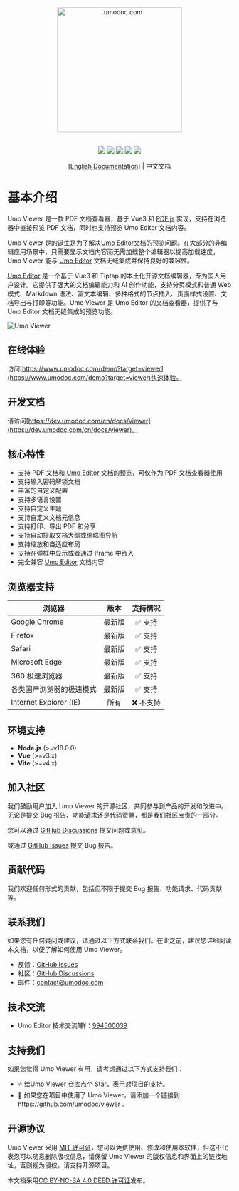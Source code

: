 <p style="text-align: center; margin: 2rem 0;">
<a href="https://www.umodoc.com" target="_blank"><img src="https://unpkg.com/@umoteam/editor-external@latest/static/logo.svg" alt="umodoc.com" width="280" /></a>
</p>

<p style="text-align: center;">
<a href="https://github.com/umodoc/viewer/blob/main/LICENSE" target="_blank"><img src="https://img.shields.io/npm/l/@umoteam/viewer" /></a>
<a href="https://www.npmjs.com/package/@umoteam/viewer" target="_blank"><img src="https://img.shields.io/npm/v/@umoteam/viewer" /></a>
<a href="https://www.npmjs.com/package/@umoteam/viewer" target="_blank"><img src="https://img.shields.io/npm/d18m/@umoteam/viewer" /></a>
<a href="https://www.npmjs.com/package/@umoteam/viewer" target="_blank"><img src="https://img.shields.io/npm/unpacked-size/%40umoteam%2Fviewer" /></a>
<a href="https://github.com/umodoc/viewer/commits" target="_blank"><img src="https://img.shields.io/github/commit-activity/m/umodoc/viewer" /></a>
</p>
<p style="text-align: center;"><a href="https://dev.umodoc.com/en/docs/viewer">[English Documentation]</a> | 中文文档</p>

# 基本介绍

Umo Viewer 是一款 PDF 文档查看器，基于 Vue3 和 [PDF.js](https://github.com/mozilla/pdf.js) 实现，支持在浏览器中直接预览 PDF 文档，同时也支持预览 Umo Editor 文档内容。

Umo Viewer 是的诞生是为了解决[Umo Editor](https://github.com/umodoc/editor)文档的预览问题。在大部分的非编辑应用场景中，只需要显示文档内容而无需加载整个编辑器以提高加载速度，Umo Viewer 能与 [Umo Editor](https://github.com/umodoc/editor) 文档无缝集成并保持良好的兼容性。

[Umo Editor](https://github.com/umodoc/editor) 是一个基于 Vue3 和 Tiptap 的本土化开源文档编辑器，专为国人用户设计。它提供了强大的文档编辑能力和 AI 创作功能，支持分页模式和普通 Web 模式、Markdown 语法、富文本编辑、多种格式的节点插入、页面样式设置、文档导出与打印等功能。Umo Viewer 是 Umo Editor 的文档查看器，提供了与 Umo Editor 文档无缝集成的预览功能。

![Umo Viewer](https://dev.umodoc.com/images/umo-viewer-cn@2x.png)

## 在线体验

访问[https://www.umodoc.com/demo?target=viewer](https://www.umodoc.com/demo?target=viewer)快速体验。

## 开发文档

请访问[https://dev.umodoc.com/cn/docs/viewer](https://dev.umodoc.com/cn/docs/viewer)。

## 核心特性

- 支持 PDF 文档和 [Umo Editor](https://github.com/umodoc/editor) 文档的预览，可仅作为 PDF 文档查看器使用
- 支持输入密码解锁文档
- 丰富的自定义配置
- 支持多语言设置
- 支持自定义主题
- 支持自定义文档元信息
- 支持打印、导出 PDF 和分享
- 支持自动提取文档大纲或缩略图导航
- 支持缩放和自适应布局
- 支持在弹框中显示或者通过 Iframe 中嵌入
- 完全兼容 [Umo Editor](https://github.com/umodoc/editor) 文档内容

## 浏览器支持

| 浏览器                   |  版本  | 支持情况  |
| ------------------------ | :----: | :-------: |
| Google Chrome            | 最新版 |  ✅ 支持  |
| Firefox                  | 最新版 |  ✅ 支持  |
| Safari                   | 最新版 |  ✅ 支持  |
| Microsoft Edge           | 最新版 |  ✅ 支持  |
| 360 极速浏览器           | 最新版 |  ✅ 支持  |
| 各类国产浏览器的极速模式 | 最新版 |  ✅ 支持  |
| Internet Explorer (IE)   |  所有  | ❌ 不支持 |

## 环境支持

- **Node.js** (>=v18.0.0)
- **Vue** (>=v3.x)
- **Vite** (>=v4.x)

## 加入社区

我们鼓励用户加入 Umo Viewer 的开源社区，共同参与到产品的开发和改进中。无论是提交 Bug 报告、功能请求还是代码贡献，都是我们社区宝贵的一部分。

您可以通过 [GitHub Discussions](https://github.com/umodoc/viewer/discussions) 提交问题或意见。

或通过 [GitHub Issues](https://github.com/umodoc/viewer/issues) 提交 Bug 报告。

## 贡献代码

我们欢迎任何形式的贡献，包括但不限于提交 Bug 报告、功能请求、代码贡献等。

## 联系我们

如果您有任何疑问或建议，请通过以下方式联系我们。在此之前，建议您详细阅读本文档，以便了解如何使用 Umo Viewer。

- 反馈：[GitHub Issues](https://github.com/umodoc/viewer/issues)
- 社区：[GitHub Discussions](https://github.com/umodoc/viewer/discussions)
- 邮件：[contact@umodoc.com](mailto:contact@umodoc.com)

## 技术交流

- Umo Editor 技术交流1群：[994500039](https://qm.qq.com/cgi-bin/qm/qr?k=BH_TYEK3Om0BkN4VMT9TQLRvHzEhkUvp&jump_from=webapi&authKey=xIMvInBso7hjJHh8+44+8IMHhLjvpegQJC0wFtZRir76+vgrBFcw98FVoqCxV7XX)

## 支持我们

如果您觉得 Umo Viewer 有用，请考虑通过以下方式支持我们：

- ⭐ 给[Umo Viewer 仓库](https://github.com/umodoc/viewer)点个 Star，表示对项目的支持。
- 🔗 如果您在项目中使用了 Umo Viewer，请添加一个链接到 https://github.com/umodoc/viewer 。

## 开源协议

Umo Viewer 采用 [MIT 许可证](https://github.com/umodoc/viewer/raw/main/LICENSE)，您可以免费使用、修改和使用本软件，但这不代表您可以随意删除版权信息，请保留 Umo Viewer 的版权信息和界面上的链接地址，否则视为侵权，请支持开源项目。

本文档采用[CC BY-NC-SA 4.0 DEED 许可证](https://creativecommons.org/licenses/by-nc-sa/4.0/deed.zh-hans)发布。
